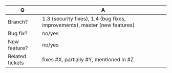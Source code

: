 | Q               | A
| --------------- | -----
| Branch?         | 1.3 (security fixes), 1.4 (bug fixes, improvements), master (new features)
| Bug fix?        | no/yes
| New feature?    | no/yes
| Related tickets | fixes #X, partially #Y, mentioned in #Z
